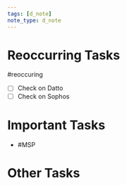 ```yaml
---
tags: [d_note]
note_type: d_note
---
```


# Reoccurring Tasks

#reoccuring

- [ ] Check on Datto
- [ ] Check on Sophos

# Important Tasks
* #MSP 
# Other Tasks
